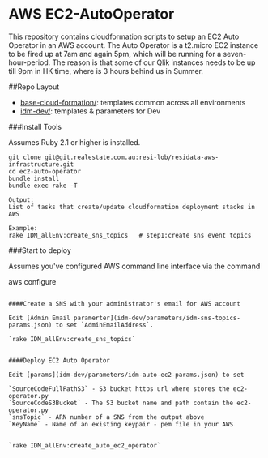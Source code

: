 # AWS EC2-AutoOperator

This repository contains cloudformation scripts to setup an EC2 Auto Operator in an AWS account.
The Auto Operator is a t2.micro EC2 instance to be fired up at 7am and again 5pm, which will be running for a seven-hour-period.
The reason is that some of our Qlik instances needs to be up till 9pm in HK time, where is 3 hours behind us in Summer.

##Repo Layout

- [base-cloud-formation/](base-cloud-formation/):  templates common across all environments
- [idm-dev/](idm-dev/):  templates & parameters for Dev


###Install Tools

Assumes Ruby 2.1 or higher is installed.
```
git clone git@git.realestate.com.au:resi-lob/residata-aws-infrastructure.git
cd ec2-auto-operator
bundle install
bundle exec rake -T

Output:
List of tasks that create/update cloudformation deployment stacks in AWS

Example:
rake IDM_allEnv:create_sns_topics   # step1:create sns event topics
```
###Start to deploy

Assumes you've configured AWS command line interface via the command

aws configure
```

####Create a SNS with your administrator's email for AWS account

Edit [Admin Email paramerter](idm-dev/parameters/idm-sns-topics-params.json) to set `AdminEmailAddress`.

`rake IDM_allEnv:create_sns_topics`


####Deploy EC2 Auto Operator

Edit [params](idm-dev/parameters/idm-auto-ec2-params.json) to set

`SourceCodeFullPathS3` - S3 bucket https url where stores the ec2-operator.py
`SourceCodeS3Bucket` - The S3 bucket name and path contain the ec2-operator.py
`snsTopic` - ARN number of a SNS from the output above
`KeyName` - Name of an existing keypair - pem file in your AWS


`rake IDM_allEnv:create_auto_ec2_operator`
